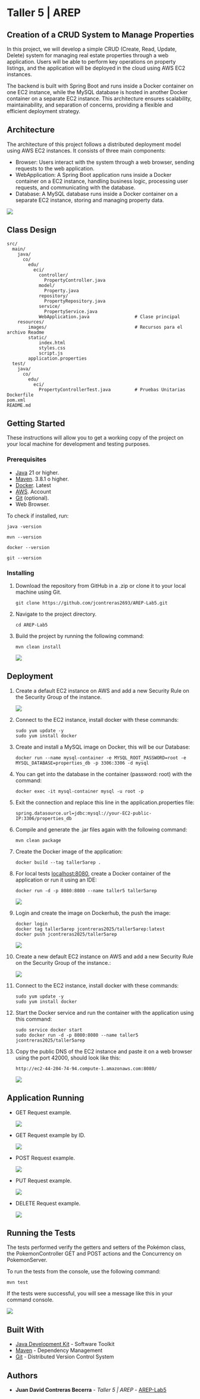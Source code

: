 # Taller 5 | AREP

## Creation of a CRUD System to Manage Properties

In this project, we will develop a simple CRUD (Create, Read, Update, Delete) system for managing real estate properties through a web application. Users will be able to perform key operations on property listings, and the application will be deployed in the cloud using AWS EC2 instances.

The backend is built with Spring Boot and runs inside a Docker container on one EC2 instance, while the MySQL database is hosted in another Docker container on a separate EC2 instance. This architecture ensures scalability, maintainability, and separation of concerns, providing a flexible and efficient deployment strategy.

## Architecture

The architecture of this project follows a distributed deployment model using AWS EC2 instances. It consists of three main components:

- Browser: Users interact with the system through a web browser, sending requests to the web application.
- WebApplication: A Spring Boot application runs inside a Docker container on a EC2 instance, handling business logic, processing user requests, and communicating with the database.
- Database: A MySQL database runs inside a Docker container on a separate EC2 instance, storing and managing property data.

![](src/main/resources/images/architecture.png)

## Class Design

```
src/
  main/
    java/
      co/
        edu/
          eci/
            controller/
              PropertyController.java
            model/
              Property.java
            repository/
              PropertyRepository.java
            service/
              PropertyService.java
            WebApplication.java                 # Clase principal
    resources/
        images/                                 # Recursos para el archivo Readme
        static/            
            index.html
            styles.css
            script.js
        application.properties
  test/
    java/
      co/
        edu/
          eci/
            PropertyControllerTest.java         # Pruebas Unitarias
Dockerfile
pom.xml
README.md
```

## Getting Started

These instructions will allow you to get a working copy of the project on your local machine for development and testing purposes.

### Prerequisites

- [Java](https://www.oracle.com/co/java/technologies/downloads/) 21 or higher.
- [Maven](https://maven.apache.org/download.cgi). 3.8.1 o higher.
- [Docker](https://www.docker.com/products/docker-desktop/). Latest
- [AWS](https://aws.amazon.com/). Account
- [Git](https://git-scm.com/downloads) (optional).
- Web Browser.

To check if installed, run:

```
java -version
```
```
mvn --version
```
```
docker --version
```
```
git --version
```

### Installing

1. Download the repository from GitHub in a .zip or clone it to your local machine using Git.

    ```
    git clone https://github.com/jcontreras2693/AREP-Lab5.git
    ```
   
2. Navigate to the project directory.

    ```
    cd AREP-Lab5
    ```
   
3. Build the project by running the following command:

    ```
    mvn clean install
    ```

   ![](src/main/resources/images/succes.png)

## Deployment

1. Create a default EC2 instance on AWS and add a new Security Rule on the Security Group of the instance.

   ![](src/main/resources/images/security-db.png)

2. Connect to the EC2 instance, install docker with these commands:

    ```
    sudo yum update -y
    sudo yum install docker
    ```

3. Create and install a MySQL image on Docker, this will be our Database:

    ```
    docker run --name mysql-container -e MYSQL_ROOT_PASSWORD=root -e MYSQL_DATABASE=properties_db -p 3306:3306 -d mysql
    ```

4. You can get into the database in the container (password: root) with the command:

    ```
    docker exec -it mysql-container mysql -u root -p
    ```
   
5. Exit the connection and replace this line in the application.properties file:

    ```
    spring.datasource.url=jdbc:mysql://your-EC2-public-IP:3306/properties_db
    ```
   
6. Compile and generate the .jar files again with the following command:

    ```
    mvn clean package
    ```

7. Create the Docker image of the application:

    ```
    docker build --tag taller5arep .
    ```

8. For local tests [localhost:8080](http://localhost:8080/), create a Docker container of the application or run it using an IDE:

    ```
    docker run -d -p 8080:8080 --name taller5 taller5arep
    ```

   ![](src/main/resources/images/local-homepage.png)

9. Login and create the image on Dockerhub, the push the image:

    ```
    docker login
    docker tag taller5arep jcontreras2025/taller5arep:latest
    docker push jcontreras2025/taller5arep
    ```

    ![](src/main/resources/images/docker-hub.png)

10. Create a new default EC2 instance on AWS and add a new Security Rule on the Security Group of the instance.:

    ![](src/main/resources/images/security-app.png)

11. Connect to the EC2 instance, install docker with these commands:

    ```
    sudo yum update -y
    sudo yum install docker
    ```

12. Start the Docker service and run the container with the application using this command:

    ```
    sudo service docker start
    sudo docker run -d -p 8080:8080 --name taller5 jcontreras2025/taller5arep
    ```

13. Copy the public DNS of the EC2 instance and paste it on a web browser using the port 42000, should look like this:

    ```
    http://ec2-44-204-74-94.compute-1.amazonaws.com:8080/
    ```
    
    ![](src/main/resources/images/homepage.png)


## Application Running

- GET Request example.

  ![](src/main/resources/images/get.png)

- GET Request example by ID.

  ![](src/main/resources/images/getid.png)

- POST Request example.

  ![](src/main/resources/images/post.png)

- PUT Request example.

  ![](src/main/resources/images/put.png)

- DELETE Request example.

  ![](src/main/resources/images/delete.png)

## Running the Tests

The tests performed verify the getters and setters of the Pokémon class, the PokemonController GET and POST actions and the Concurrency on PokemonServer.

To run the tests from the console, use the following command:

```
mvn test
```

If the tests were successful, you will see a message like this in your command console.

![](src/main/resources/images/tests.png)

## Built With

* [Java Development Kit](https://www.oracle.com/co/java/technologies/downloads/) - Software Toolkit
* [Maven](https://maven.apache.org/) - Dependency Management
* [Git](https://git-scm.com/) - Distributed Version Control System

## Authors

* **Juan David Contreras Becerra** - *Taller 5 | AREP* - [AREP-Lab5](https://github.com/jcontreras2693/AREP-Lab5.git)
